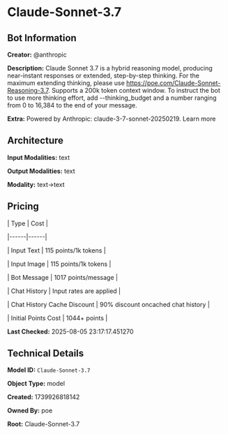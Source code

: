 # Claude-Sonnet-3.7

## Bot Information

**Creator:** @anthropic

**Description:** Claude Sonnet 3.7 is a hybrid reasoning model, producing near-instant responses or extended, step-by-step thinking. For the maximum extending thinking, please use https://poe.com/Claude-Sonnet-Reasoning-3.7. Supports a 200k token context window.
To instruct the bot to use more thinking effort, add --thinking_budget and a number ranging from 0 to 16,384 to the end of your message.

**Extra:** Powered by Anthropic: claude-3-7-sonnet-20250219. Learn more


## Architecture

**Input Modalities:** text

**Output Modalities:** text

**Modality:** text->text


## Pricing

| Type | Cost |

|------|------|

| Input Text | 115 points/1k tokens |

| Input Image | 115 points/1k tokens |

| Bot Message | 1017 points/message |

| Chat History | Input rates are applied |

| Chat History Cache Discount | 90% discount oncached chat history |

| Initial Points Cost | 1044+ points |


**Last Checked:** 2025-08-05 23:17:17.451270


## Technical Details

**Model ID:** `Claude-Sonnet-3.7`

**Object Type:** model

**Created:** 1739926818142

**Owned By:** poe

**Root:** Claude-Sonnet-3.7
